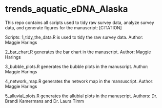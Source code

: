 # trends_aquatic_eDNA_Alaska
This repo contains all scripts used to tidy raw survey data, analyze survey data, and generate figures for the manuscript:
[CITATION]

Scripts: 
1_tidy_the_data.R is used to tidy the raw survey data.                 Author: Maggie Harings

2_bar_chart.R generates the bar chart in the manuscript.               Author: Maggie Harings

3_bubble_plots.R generates the bubble plots in the manuscript.         Author: Maggie Harings

4_network_map.R generates the network map in the mansuscript.          Author: Maggie Harings

5_alluvial_plots.R generates the allubial plots in the manuscript.     Authors: Dr. Brandi Kamermans and Dr. Laura Timm
